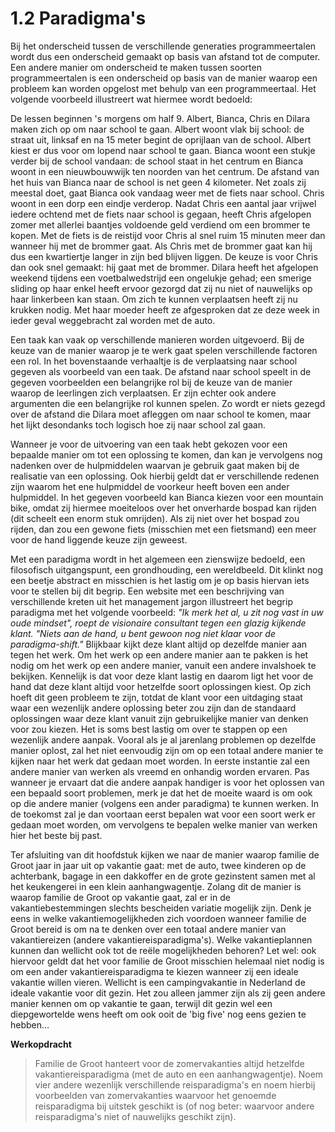 # 1.2 Paradigma's

Bij het onderscheid tussen de verschillende generaties programmeertalen wordt dus een onderscheid gemaakt op basis van afstand tot de computer. Een andere manier om onderscheid te maken tussen soorten programmeertalen is een onderscheid op basis van de manier waarop een probleem kan worden opgelost met behulp van een programmeertaal. Het volgende voorbeeld illustreert wat hiermee wordt bedoeld:

De lessen beginnen 's morgens om half 9. Albert, Bianca, Chris en Dilara maken zich op om naar school te gaan.
Albert woont vlak bij school: de straat uit, linksaf en na 15 meter begint de oprijlaan van de school. Albert kiest er dus voor om lopend naar school te gaan.
Bianca woont een stukje verder bij de school vandaan: de school staat in het centrum en Bianca woont in een nieuwbouwwijk ten noorden van het centrum. De afstand van het huis van Bianca naar de school is net geen 4 kilometer. Net zoals zij meestal doet, gaat Bianca ook vandaag weer met de fiets naar school.
Chris woont in een dorp een eindje verderop. Nadat Chris een aantal jaar vrijwel iedere ochtend met de fiets naar school is gegaan, heeft Chris afgelopen zomer met allerlei baantjes voldoende geld verdiend om een brommer te kopen. Met de fiets is de reistijd voor Chris al snel ruim 15 minuten meer dan wanneer hij met de brommer gaat. Als Chris met de brommer gaat kan hij dus een kwartiertje langer in zijn bed blijven liggen. De keuze is voor Chris dan ook snel gemaakt: hij gaat met de brommer.
Dilara heeft het afgelopen weekend tijdens een voetbalwedstrijd een ongelukje gehad; een smerige sliding op haar enkel heeft ervoor gezorgd dat zij nu niet of nauwelijks op haar linkerbeen kan staan. Om zich te kunnen verplaatsen heeft zij nu krukken nodig. Met haar moeder heeft ze afgesproken dat ze deze week in ieder geval weggebracht zal worden met de auto.

Een taak kan vaak op verschillende manieren worden uitgevoerd. Bij de keuze van de manier waarop je te werk gaat spelen verschillende factoren een rol. In het bovenstaande verhaaltje is de verplaatsing naar school gegeven als voorbeeld van een taak. De afstand naar school speelt in de gegeven voorbeelden een belangrijke rol bij de keuze van de manier waarop de leerlingen zich verplaatsen. Er zijn echter ook andere argumenten die een belangrijke rol kunnen spelen. Zo wordt er niets gezegd over de afstand die Dilara moet afleggen om naar school te komen, maar het lijkt desondanks toch logisch hoe zij naar school zal gaan.

Wanneer je voor de uitvoering van een taak hebt gekozen voor een bepaalde manier om tot een oplossing te komen, dan kan je vervolgens nog nadenken over de hulpmiddelen waarvan je gebruik gaat maken bij de realisatie van een oplossing. Ook hierbij geldt dat er verschillende redenen zijn waarom het ene hulpmiddel de voorkeur heeft boven een ander hulpmiddel. In het gegeven voorbeeld kan Bianca kiezen voor een mountain bike, omdat zij hiermee moeiteloos over het onverharde bospad kan rijden (dit scheelt een enorm stuk omrijden). Als zij niet over het bospad zou rijden, dan zou een gewone fiets (misschien met een fietsmand) een meer voor de hand liggende keuze zijn geweest.

Met een paradigma wordt in het algemeen een zienswijze bedoeld, een filosofisch uitgangspunt, een grondhouding, een wereldbeeld. Dit klinkt nog een beetje abstract en misschien is het lastig om je op basis hiervan iets voor te stellen bij dit begrip. Een website met een beschrijving van verschillende kreten uit het management jargon illustreert het begrip  paradigma met het volgende voorbeeld: *"Ik merk het al, u zit nog vast in uw oude mindset", roept de visionaire consultant tegen een glazig kijkende klant. "Niets aan de hand, u bent gewoon nog niet klaar voor de paradigma-shift."* Blijkbaar kijkt deze klant altijd op dezelfde manier aan tegen het werk. Om het werk op een andere manier aan te pakken is het nodig om het werk op een andere manier, vanuit een andere invalshoek te bekijken. Kennelijk is dat voor deze klant lastig en daarom ligt het voor de hand dat deze klant altijd voor hetzelfde soort oplossingen kiest. Op zich hoeft dit geen probleem te zijn, totdat de klant voor een uitdaging staat waar een wezenlijk andere oplossing beter zou zijn dan de standaard oplossingen waar deze klant vanuit zijn gebruikelijke manier van denken voor zou kiezen.
Het is soms best lastig om over te stappen op een wezenlijk andere aanpak. Vooral als je al jarenlang problemen op dezelfde manier oplost, zal het niet eenvoudig zijn om op een totaal andere manier te kijken naar het werk dat gedaan moet worden. In eerste instantie zal een andere manier van werken als vreemd en onhandig worden ervaren. Pas wanneer je ervaart dat die andere aanpak handiger is voor het oplossen van een bepaald soort problemen, merk je dat het de moeite waard is om ook op die andere manier (volgens een ander paradigma) te kunnen werken. In de toekomst zal je dan voortaan eerst bepalen wat voor een soort werk er gedaan moet worden, om vervolgens te bepalen welke manier van werken hier het beste bij past.

Ter afsluiting van dit hoofdstuk kijken we naar de manier waarop familie de Groot jaar in jaar uit op vakantie gaat: met de auto, twee kinderen op de achterbank, bagage in een dakkoffer en de grote gezinstent samen met al het keukengerei in een klein aanhangwagentje. Zolang dit de manier is waarop familie de Groot op vakantie gaat, zal er in de vakantiebestemmingen slechts bescheiden variatie mogelijk zijn. Denk je eens in welke vakantiemogelijkheden zich voordoen wanneer familie de Groot bereid is om na te denken over een totaal andere manier van vakantiereizen (andere vakantiereisparadigma's). Welke vakantieplannen kunnen dan wellicht ook tot de reële mogelijkheden behoren? Let wel: ook hiervoor geldt dat het voor familie de Groot misschien helemaal niet nodig is om een ander vakantiereisparadigma te kiezen wanneer zij een ideale vakantie willen vieren. Wellicht is een campingvakantie in Nederland de ideale vakantie voor dit gezin. Het zou alleen jammer zijn als zij geen andere manier kennen om op vakantie te gaan, terwijl dit gezin wel een diepgewortelde wens heeft om ook ooit de 'big five' nog eens gezien te hebben…

**Werkopdracht**

>Familie de Groot hanteert voor de zomervakanties altijd hetzelfde vakantiereisparadigma (met de auto en een aanhangwagentje). Noem vier andere wezenlijk verschillende reisparadigma's en noem hierbij voorbeelden van zomervakanties waarvoor het genoemde reisparadigma bij uitstek geschikt is (of nog beter: waarvoor andere reisparadigma's niet of nauwelijks geschikt zijn).


```elm

```
